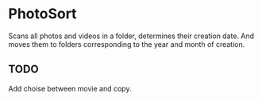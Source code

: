 # PhotoSort
Scans all photos and videos in a folder, determines their creation date. 
And moves them to folders corresponding to the year and month of creation.

## TODO
Add choise between movie and copy.
